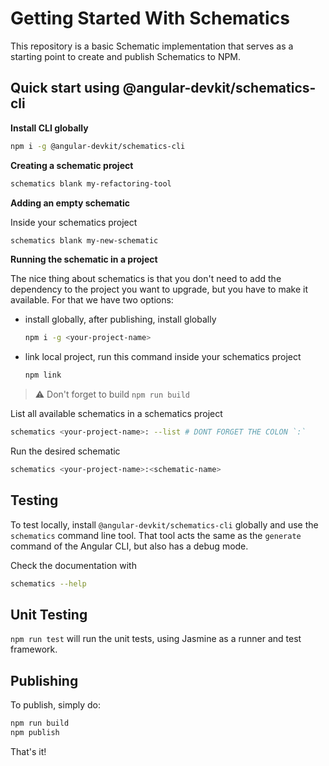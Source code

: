 # Getting Started With Schematics

This repository is a basic Schematic implementation that serves as a starting point to create and 
publish Schematics to NPM.

## Quick start using @angular-devkit/schematics-cli

**Install CLI globally**

```sh
npm i -g @angular-devkit/schematics-cli
```

**Creating a schematic project**

```sh
schematics blank my-refactoring-tool
```

**Adding an empty schematic**

Inside your schematics project

```sh
schematics blank my-new-schematic
```

**Running the schematic in a project**

The nice thing about schematics is that you don't need to add the dependency to the project you want 
to upgrade, but you have to make it available. For that we have two options:

- install globally, after publishing, install globally
  ```sh
  npm i -g <your-project-name>
  ```

- link local project, run this command inside your schematics project
  ```sh
  npm link
  ```

> ⚠️ Don't forget to build `npm run build`

List all available schematics in a schematics project

```sh
schematics <your-project-name>: --list # DONT FORGET THE COLON `:`
```

Run the desired schematic

```sh
schematics <your-project-name>:<schematic-name>
```

## Testing

To test locally, install `@angular-devkit/schematics-cli` globally and use the `schematics` command 
line tool. That tool acts the same as the `generate` command of the Angular CLI, but also has a debug mode.

Check the documentation with
```bash
schematics --help
```

## Unit Testing

`npm run test` will run the unit tests, using Jasmine as a runner and test framework.

## Publishing

To publish, simply do:

```bash
npm run build
npm publish
```

That's it!
 
